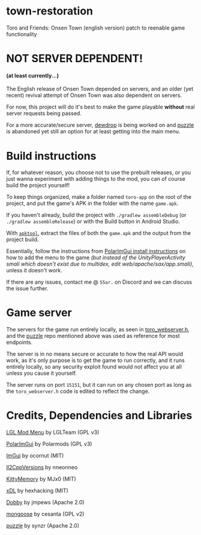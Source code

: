 # town-restoration
Toro and Friends: Onsen Town (english version) patch to reenable game functionality

# NOT SERVER DEPENDENT!
#### (at least currently...)
The English release of Onsen Town depended on servers, and an older (yet recent) revival attempt of Onsen Town was also dependent on servers.

For now, this project will do it's best to make the game playable **without** real server requests being passed.

For a more accurate/secure server, [dewdrop](https://github.com/synzr/dewdrop) is being worked on and [puzzle](https://github.com/synzr/puzzle/) is abandoned yet still an option for at least getting into the main menu.

# Build instructions
If, for whatever reason, you choose not to use the prebuilt releases, or you just wanna experiment with adding things to the mod, you can of course build the project yourself!

To keep things organized, make a folder named `toro-app` on the root of the project, and put the game's APK in the folder with the name `game.apk`.

If you haven't already, build the project with `./gradlew assembleDebug` (or `./gradlew assembleRelease`) or with the Build button in Android Studio.

With [`apktool`](https://apktool.org/), extract the files of both the `game.apk` and the output from the project build.

Essentially, follow the instructions from [PolarImGui install instructions](https://github.com/Polarmods/PolarImGui/tree/main) on how to add the menu to the game *(but instead of the UnityPlayerActivity smali which doesn't exist due to multidex, edit web/apache/sax/app.smali)*, unless it doesn't work.

If there are any issues, contact me @ `55ar.` on Discord and we can discuss the issue further.

# Game server

The servers for the game run entirely locally, as seen in [toro_webserver.h](app/src/main/jni/toro_webserver/toro_webserver.h), and the [puzzle](https://github.com/synzr/puzzle/) repo mentioned above was used as reference for most endpoints.

The server is in no means secure or accurate to how the real API would work, as it's only purpose is to get the game to run correctly, and it runs entirely locally, so any security exploit found would not affect you at all unless you cause it yourself.

The server runs on port `15151`, but it can run on any chosen port as long as the `toro_webserver.h` code is edited to reflect the change.

# Credits, Dependencies and Libraries
[LGL Mod Menu](https://github.com/LGLTeam/Android-Mod-Menu) by LGLTeam (GPL v3)

[PolarImGui](https://github.com/Polarmods/PolarImGui) by Polarmods (GPL v3)

[ImGui](https://github.com/ocornut/imgui) by ocornut (MIT)

[Il2CppVersions](https://github.com/nneonneo/Il2CppVersions) by nneonneo

[KittyMemory](https://github.com/MJx0/KittyMemory) by MJx0 (MIT)

[xDL](https://github.com/hexhacking/xDL) by hexhacking (MIT)

[Dobby](https://github.com/jmpews/Dobby) by jmpews (Apache 2.0)

[mongoose](https://github.com/cesanta/mongoose) by cesanta (GPL v2)

[puzzle](https://github.com/synzr/puzzle/) by synzr (Apache 2.0)